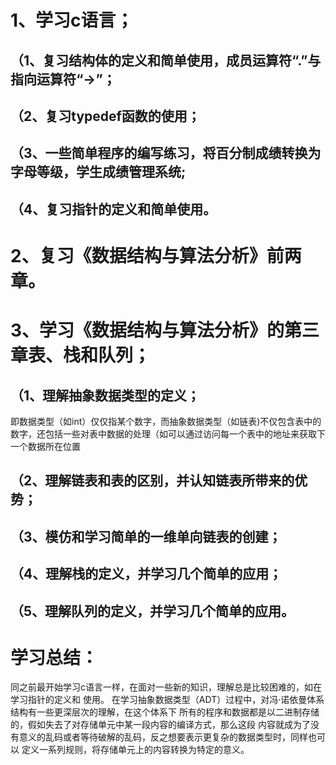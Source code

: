 # 1、学习c语言；
## （1、复习结构体的定义和简单使用，成员运算符“.”与指向运算符“->”；
## （2、复习typedef函数的使用；
## （3、一些简单程序的编写练习，将百分制成绩转换为字母等级，学生成绩管理系统;
## （4、复习指针的定义和简单使用。
# 2、复习《数据结构与算法分析》前两章。
# 3、学习《数据结构与算法分析》的第三章表、栈和队列；
## （1、理解抽象数据类型的定义；
即数据类型（如int）仅仅指某个数字，而抽象数据类型（如链表)不仅包含表中的数字，还包括一些对表中数据的处理（如可以通过访问每一个表中的地址来获取下一个数据所在位置
## （2、理解链表和表的区别，并认知链表所带来的优势；
## （3、模仿和学习简单的一维单向链表的创建；
## （4、理解栈的定义，并学习几个简单的应用；
## （5、理解队列的定义，并学习几个简单的应用。
# 学习总结：
同之前最开始学习c语言一样，在面对一些新的知识，理解总是比较困难的，如在学习指针的定义和
使用。
在学习抽象数据类型（ADT）过程中，对冯·诺依曼体系结构有一些更深层次的理解，在这个体系下
所有的程序和数据都是以二进制存储的，假如失去了对存储单元中某一段内容的编译方式，那么这段
内容就成为了没有意义的乱码或者等待破解的乱码，反之想要表示更复杂的数据类型时，同样也可以
定义一系列规则，将存储单元上的内容转换为特定的意义。
